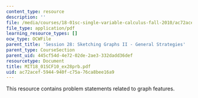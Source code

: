 ```yaml
---
content_type: resource
description: ''
file: /media/courses/18-01sc-single-variable-calculus-fall-2010/ac72acef5944940fc75a76ca8bee16a9_MIT18_01SCF10_ex28prb.pdf
file_type: application/pdf
learning_resource_types: []
ocw_type: OCWFile
parent_title: 'Session 28: Sketching Graphs II - General Strategies'
parent_type: CourseSection
parent_uid: 445cf54d-4e72-02de-2ae3-332dadd36def
resourcetype: Document
title: MIT18_01SCF10_ex28prb.pdf
uid: ac72acef-5944-940f-c75a-76ca8bee16a9
---
```

This resource contains problem statements related to graph features.